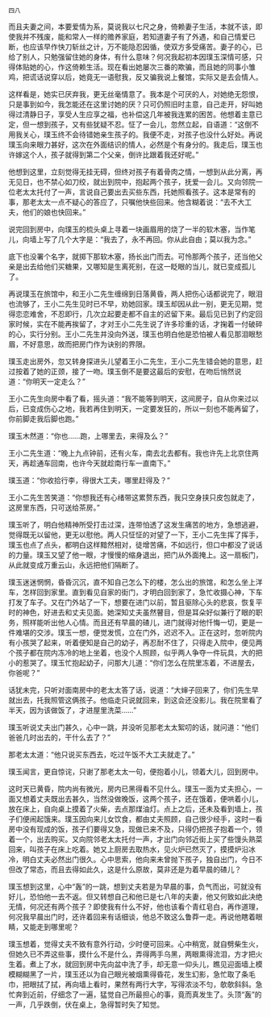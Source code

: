     四八 

   而且夫妻之间，本要爱情为系，莫说我以七尺之身，倚赖妻子生活，本就不该，即使我并不残废，能和常人一样的赡养家庭，若知道妻子有了外遇，和自己情爱已断，也应该早作快刀斩丝之计，万不能隐忍因循，使双方多受痛苦。妻子的心，已给了别人，只勉强留住她的身体，有什么意味？何况我起初本因璞玉深情可感，只得体贴她的心，作这倚赖生活。现在看出她屡次三番的欺骗，而且她的同事小雏鸡，把谎话说穿以后，她竟无一语慰我，反又骗我说上餐馆，实际又是去会情人。

   这样看是，她实已厌弃我，更无丝毫情意了。我本是个可厌的人，对她绝无怨恨，只是事到如今，我怎能还在这里讨她的厌？只可仍照旧时主意，自己走开，好叫她得过清静日子，享受人生应享之福，也补偿这几年被我连累的困苦。他想着主意已定，但一想到孩子，又有些犹疑不忍。怔了一会儿，忽然立起，自语道：“这倒不用我关心，璞玉终不会待错她亲生孩子的。我便不走，对孩子也没什么好处。再说璞玉向来眼力甚好，这次在外面结识的情人，必然是个有身分的。我走后，璞玉也许嫁这个人，孩子就得到第二个父亲，倒许比跟着我还好呢。”

   他想到这里，立刻觉得无挂无碍，但终对孩子有着骨肉之情，一想到从此分离，再无见日，也不禁心如刀绞，就出到院中，抱起两个孩子，抚爱一会儿。又向邻院一位老太太托付了一声，言说自己要出去买些东西，托她照看孩子。这本是常有的事，那老太太一点不疑心的答应了，只嘱他快些回来。他含糊着说：“去不大工夫，他们的娘也快回来。”

   说完回到房中，向璞玉的梳头桌上寻着一块画眉用的烧了一半的软木塞，当作笔儿，向墙上写了几个大字是：“我去了，永不再回。你从此自由；莫以我为念。”

   底下也没署个名字，就掷下那软木塞，扬长出门而去。可怜那两个孩子，还当他父亲是出去给他们买糖果，又哪知是生离死别，在这一眨眼的当儿，就已变成孤儿了。

   再说璞玉在旅馆中，和王小二先生缠绵到日落黄昏，两人把伤心话都说完了，眼泪也流够了，王小二先生见时已不早，劝她回家。璞玉却因从此一别，更无见期，觉得恋恋难舍，不忍即行，几次立起要走都不自主的迟留下来。最后见已到了约定回家时候，实在不能再挨留了，才对王小二先生说了许多珍重的话，才掬着一付破碎的心，实行分别。王小二先生并没向外送，璞玉也明白他是恐怕被人看见那泪眼愁眉，不好意思，故而把房门作为诀别的界限。

   璞玉走出房外，忽又转身探进头儿望着王小二先生，王小二先生错会她的意思，赶过按着了她的正颈，接了一吻。璞玉倒不是要这最后的安慰，在吻后悄然说道：“你明天一定走么？”

   王小二先生向房中看了看，摇头道：“我不能等到明天，这间房子，自从你来过以后，已变成伤心之地，我若再住到明天，一定要发狂的，所以一刻也不能再留了，你前脚走我后脚也跑。”

   璞玉木然道：“你也……跑，上哪里去，来得及么？”

   王小二先生道：“晚上九点钟前，还有火车，南去北去都有。我也许先上北京住两天，再趁通车回南，也许今天就趁南行车一直南下。”

   璞玉道：“你收拾行李，得很大工夫，哪里赶得及？”

   王小二先生苦笑道：“你想我还有心绪带这累赘东西，我只空身挟只皮包就走了，这房里东西，只可送给茶房。”

   璞玉听了，明白他精神所受打击过深，连带怕透了这发生痛苦的地方，急想逃避，觉得既无以留他，更无以慰他。两人只怔怔的对望了一下，王小二先生挥了挥手，璞玉也点了点头，都明白这样黯然相对，徒增苦痛，不如远行，但口中都没了说话的力量。璞玉又望了他一眼，才慢慢的缩身退出，把门从外面掩上。这一扇板门，从此就变成万重云山，永远把他们隔断了。

   璞玉迷迷惘惘，昏昏沉沉，直不知自己怎么下的楼，怎么出的旅馆，和怎么坐上洋车，怎样回到家里。直到看见自家的街门，才明白回到家了，急忙收摄心神，下车打发了车子。又在门外站了一下，想要在进门以前，暂且驱除心头的悲哀，恢复平时的神色，好进去和丈夫见面。她深知丈夫虽然瞽目，但是耳朵好似兼行了眼的职务，照样能听出他人心情。而且还有早晨的碴儿，进门就得对他忏悔一切，更是一件难堪的交涉。璞玉一想，便觉发慌，立在门外，迟迟不入。正在这时，忽听院内有小孩哭了起来，听着便知是自己的幼子，再忍耐不住了，只得走入院中，便见两个孩子都在院内冻冷的地上坐着，也没个人照顾，似乎两人争夺一件玩具，大的把小的惹哭了。璞玉忙抱起幼子，问那大儿道：“你们怎么在院里冻着，不进屋去，你爸呢？”

   话犹未完，只听对面南房中的老太太答了话，说道：“大婶子回来了，你们先生早就出去，托我照管这俩孩子。他临走只说就回来，到这会还没影儿。我在院里看了半天，因为该做饭了，才进屋里洗菜……”

   璞玉听说丈夫出门甚久，心中一跳，并没听见那老太太絮叨的话，就问道：“他们爸爸几时出去的，干什么去了？”

   那老太太道：“他只说买东西去，吃过午饭不大工夫就走了。”

   璞玉闻言，更自惊诧，只谢了那老太太一句，便抱着小儿，领着大儿，回到房中。

   这时天已黄昏，院内尚有微光，房内已黑得看不见什么。璞玉一面为丈夫担心，一面又想着丈夫既出去甚久，当然没做晚饭，这两个孩子，还在饿着，便哄着小儿，放在床上，自向桌上摸着了火柴，去点那煤油灯。点上之后，还未及看到墙上，孩子们便闹起饿来。璞玉因向来儿女饮食，都由丈夫照顾，自己很少经手，这时一看房中没有现成的饭，孩子们要得又急，现做已来不及，只得仍把孩子抱着一个，领着一个，出去购买。又向院邻老太太托付一声，才出门向邻近街上买了些馒头熟菜回来，叫孩子在床上吃着。她又上厨房去取热水，见火炉已然灭了，摸摸炉沿冰冷，明白丈夫必然出门很久。心中思索，他向来未曾抛下孩子，独自出门，今日不但改了常态，而且去得如此久，这是什么原故，莫非还是为着早晨的碴儿？

   璞玉想到这里，心中“轰”的一跳，想到丈夫若是为早晨的事，负气而出，可就没有好儿，恐怕他一去不返。但又转想自己和他已是七八年的夫妻，他又何致如此决绝无情，何况还有两个孩子？即使我有什么不好，他也该看个青红皂白，再作道理，何况我早晨出门时，还许着回来有话细谈，他总不致这么鲁莽一走。再说他瞎着眼睛，又能走到哪里呢？

   璞玉想着，觉得丈夫不致有意外行动，少时便可回来。心中稍宽，就自劈柴生火，但她久已不弄这些事，摸什么不是什么，弄得两手乌黑，两眼熏得流泪，方才把火生着。煮上了水，就回到房中先向盆中洗了手，却无意一仰头儿，瞧见迎面墙上模模糊糊黑了一片，璞玉还以为自己眼光被烟熏得昏花，发生幻影，急忙取了条毛巾，把眼拭了拭，再向墙上看时，果然有两行大字，写得浓淡不匀，欹欹斜斜。急忙奔到近前，仔细念了一遍，猛觉自己所最担心的事，竟而真发生了。头顶“轰”的一声，几乎跌倒，伏在桌上，急得暂时失了知觉。

